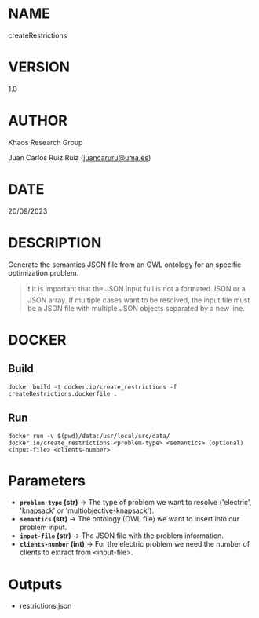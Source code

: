 # NAME

createRestrictions

# VERSION

1.0

# AUTHOR

Khaos Research Group

Juan Carlos Ruiz Ruiz (juancaruru@uma.es)

# DATE

20/09/2023

# DESCRIPTION
Generate the semantics JSON file from an OWL ontology for an specific optimization problem.

> :exclamation: It is important that the JSON input full is not a formated JSON or a JSON array. If multiple cases want to be resolved, the input file must be a JSON file with multiple JSON objects separated by a new line.
 
# DOCKER

## Build

```
docker build -t docker.io/create_restrictions -f createRestrictions.dockerfile .
```

## Run

```
docker run -v $(pwd)/data:/usr/local/src/data/ docker.io/create_restrictions <problem-type> <semantics> (optional) <input-file> <clients-number>
```

# Parameters

* **`problem-type` (str)** -> The type of problem we want to resolve ('electric', 'knapsack' or 'multiobjective-knapsack').
* **`semantics` (str)** -> The ontology (OWL file) we want to insert into our problem input.
* **`input-file` (str)** -> The JSON file with the problem information.
* **`clients-number` (int)** -> For the electric problem we need the number of clients to extract from \<input-file\>.

# Outputs

* restrictions.json
